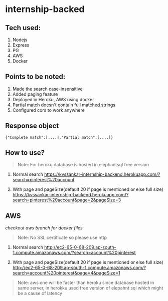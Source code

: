 # internship-backed

## Tech used:
1. Nodejs 
2. Express
3. PG
4. AWS
5. Docker

## Points to be noted:
1. Made the search case-insensitive 
2. Added paging feature
3. Deployed in Heroku, AWS using docker
4. Partial match doesn't contain full matched strings
5. Configured cors to work anywhere

## Response object
    {"Complete match":[....],"Partial match":[....]} 

## How to use?
> Note: For heroku database is hosted in elephantsql free version

1. Normal search
     https://kvssankar-internship-backend.herokuapp.com/?search=pinterest%20account

2. With page and pageSize(default 20 if page is mentioned or else full size)
    https://kvssankar-internship-backend.herokuapp.com/?search=pinterest%20account&page=2&pageSize=3

## AWS
*checkout aws branch for docker files*

> Note: No SSL certificate so please use http

1. Normal search
    http://ec2-65-0-68-209.ap-south-1.compute.amazonaws.com/?search=account%20pinterest

2. With page and pageSize(default 20 if page is mentioned or else full size)
    http://ec2-65-0-68-209.ap-south-1.compute.amazonaws.com/?search=account%20pinterest&page=4&pageSize=1
    
    
> Note:  aws one will be faster than heroku since database hosted in same server, in herokku used free version of elepahnt sql which might be a cause of latency

